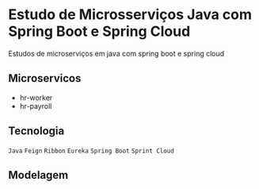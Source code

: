 # Estudo de Microsserviços Java com Spring Boot e Spring Cloud

Estudos de microserviços em java com spring boot e spring cloud

## Microservicos
- hr-worker
- hr-payroll

## Tecnologia

`Java` `Feign` `Ribbon` `Eureka`  `Spring Boot` `Sprint Cloud`

## Modelagem